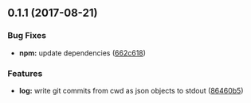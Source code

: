 <a name="0.1.1"></a>
## 0.1.1 (2017-08-21)


### Bug Fixes

* **npm:** update dependencies ([662c618](https://github.com/JamieMason/logservable/commit/662c618))


### Features

* **log:** write git commits from cwd as json objects to stdout ([86460b5](https://github.com/JamieMason/logservable/commit/86460b5))




